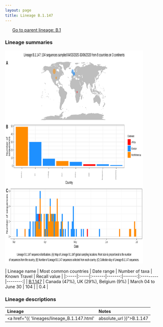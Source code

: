 ```yaml
---
layout: page
title: Lineage B.1.147
---
```




<p>
<ul class="actions small">
	 <a href="{{ 'lineages/lineage_B.1.html' | absolute_url }}" class="button special fit">Go to parent lineage: B.1</a>
</ul>
</p>
<h3> Lineage summaries</h3>

<img src="../assets/images/B.1.147.svg" alt="B.1.147 lineage summary figure" width="90%" height="700px" />


| Lineage name | Most common countries | Date range | Number of taxa | Known Travel | Recall value |
|:-----|:-----|:-------|-------:|-------:|:---------|--------:|
| <a href="{{ 'lineages/lineage_B.1.147.html' | absolute_url }}">B.1.147</a> | Canada (47%), UK (29%), Belgium (9%) | March 04 to June 30 | 104 |  | 0.4 |

<h3>Lineage descriptions</h3>

| Lineage | Notes |
|:-----|:-----|
| <a href="{{ 'lineages/lineage_B.1.147.html' | absolute_url }}">B.1.147</a> | Canadian lineage, with French, Belgian, DRC and English sequences |

